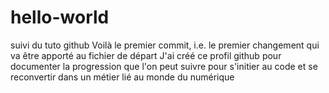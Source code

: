 # hello-world
suivi du tuto github
Voilà le premier commit, i.e. le premier changement qui va être apporté au fichier de départ
J'ai créé ce profil github pour documenter la progression que l'on peut suivre pour s'initier au code et se reconvertir dans un métier lié au monde du numérique
